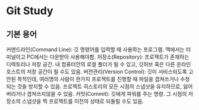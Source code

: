# Git Study
## 기본 용어
커맨드라인(Command Line): 깃 명령어를 입력할 때 사용하는 프로그램. 맥에서는 터미널이고 PC에서는 다운받아 사용해야함.
저장소(Repository): 프로젝트가 존재하는 디렉토리나 저장 공간. 내 컴퓨터안의 로컬 폴더가 될 수 있고, 깃허브 혹은 다른 온라인 호스트의 저장 공간이 될 수도 있음.
버전관리(Version Control): 깃이 서비스되도록 고안된 목적인데, 여러명의 사람이 한가지 프로젝트를 진행할 때 파일을 겹쳐쓰거나 수정되는 것을 방지할 수 있음. 프로젝트 히스토리의 모든 시점의 스냅샷을 유지하므로, 잃어버리거나 겹쳐쓰지않을 수 있음.
커밋(Commit): 깃에게 파워를 주는 명령. 그 시점의 저장소의 스냅샷을 찍 프로젝트를 이전의 상태로 되돌릴 수도 있음.
